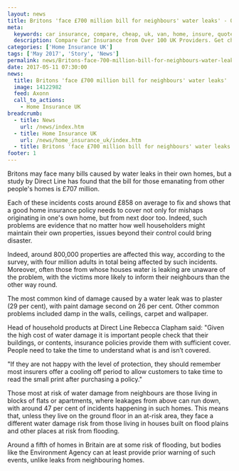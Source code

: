 ```yaml
---
layout: news
title: Britons 'face £700 million bill for neighbours' water leaks' - Quotezone.co.uk
meta:
  keywords: car insurance, compare, cheap, uk, van, home, insure, quotes, online, comparison, bike, loans, life
  description: Compare Car Insurance from Over 100 UK Providers. Get cheap quotes online now using our fast, free, secure comparison site
categories: ['Home Insurance UK']
tags: ['May 2017', 'Story', 'News']
permalink: news/Britons-face-700-million-bill-for-neighbours-water-leaks-.htm
date: 2017-05-11 07:30:00
news:
  title: Britons 'face £700 million bill for neighbours' water leaks'
  image: 14122982
  feed: Axonn
  call_to_actions:
    - Home Insurance UK
breadcrumb:
  - title: News
    url: /news/index.htm
  - title: Home Insurance UK
    url: /news/home_insurance_uk/index.htm
  - title: Britons 'face £700 million bill for neighbours' water leaks'
footer: 1
---
```


Britons may face many bills caused by water leaks in their own homes, but a study by Direct Line has found that the bill for those emanating from other people&#39;s homes is &pound;707 million.

Each of these incidents costs around &pound;858 on average to fix and shows that a good home insurance policy needs to cover not only for mishaps originating in one&#39;s own home, but from next door too. Indeed, such problems are evidence that no matter how well householders might maintain their own properties, issues beyond their control could bring disaster.

Indeed, around 800,000 properties are affected this way, according to the survey, with four million adults in total being affected by such incidents. Moreover, often those from whose houses water is leaking are unaware of the problem, with the victims more likely to inform their neighbours than the other way round.

The most common kind of damage caused by a water leak was to plaster (29 per cent), with paint damage second on 26 per cent. Other common problems included damp in the walls, ceilings, carpet and wallpaper.

Head of household products at Direct Line Rebecca Clapham said: &quot;Given the high cost of water damage it is important people check that their buildings, or contents, insurance policies provide them with sufficient cover. People need to take the time to understand what is and isn&rsquo;t covered. &nbsp;

&quot;If they are not happy with the level of protection, they should remember most insurers offer a cooling off period to allow customers to take time to read the small print after purchasing a policy.&quot;

Those most at risk of water damage from neighbours are those living in blocks of flats or apartments, where leakages from above can run down, with around 47 per cent of incidents happening in such homes. This means that, unless they live on the ground floor in an at-risk area, they face a different water damage risk from those living in houses built on flood plains and other places at risk from flooding.

Around a fifth of homes in Britain are at some risk of flooding, but bodies like the Environment Agency can at least provide prior warning of such events, unlike leaks from neighbouring homes.
